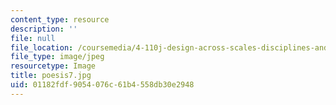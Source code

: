 ```yaml
---
content_type: resource
description: ''
file: null
file_location: /coursemedia/4-110j-design-across-scales-disciplines-and-problem-contexts-spring-2013/01182fdf9054076c61b4558db30e2948_poesis7.jpg
file_type: image/jpeg
resourcetype: Image
title: poesis7.jpg
uid: 01182fdf-9054-076c-61b4-558db30e2948
---
```

